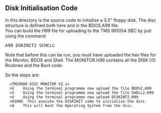 ## Disk Initialisation Code

In this directory is the source code to initialise a 3.5" floppy disk.   The disc structure is defined both here and in the BDOS.A99 file.   
You can build the H99 file for uploading to the TMS 99105A SBC by just using the command

<pre>A99 DSKINIT2 SCHCLC</pre>

Note that before this can be run, you must have uploaded the hex files for the Monitor, BDOS and Shell.   The MONITOR.H99 contains all the DISK I/O Routines and the Boot code.

So the steps are:

```
  <TMS9900 DISC MONITOR V2.1>
  >U    Using the terminal programme now upload the file BDOS2.H99
  >U    Using the terminal programme now upload the file SHELL2.H99
  >U    Using the terminal programme now upload DISKINT2.H99
  >0100G  This execute the DISKINIT code to initialise the disc.
  >Q    This will boot the Operating System from the disc.
```


